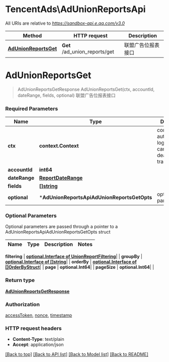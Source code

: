 # TencentAds\AdUnionReportsApi

All URIs are relative to *https://sandbox-api.e.qq.com/v3.0*

Method | HTTP request | Description
------------- | ------------- | -------------
[**AdUnionReportsGet**](AdUnionReportsApi.md#AdUnionReportsGet) | **Get** /ad_union_reports/get | 联盟广告位报表接口


# **AdUnionReportsGet**
> AdUnionReportsGetResponse AdUnionReportsGet(ctx, accountId, dateRange, fields, optional)
联盟广告位报表接口

### Required Parameters

Name | Type | Description  | Notes
------------- | ------------- | ------------- | -------------
 **ctx** | **context.Context** | context for authentication, logging, cancellation, deadlines, tracing, etc.
  **accountId** | **int64**|  | 
  **dateRange** | [**ReportDateRange**](ReportDateRange.md)|  | 
  **fields** | [**[]string**](string.md)|  | 
 **optional** | ***AdUnionReportsApiAdUnionReportsGetOpts** | optional parameters | nil if no parameters

### Optional Parameters
Optional parameters are passed through a pointer to a AdUnionReportsApiAdUnionReportsGetOpts struct

Name | Type | Description  | Notes
------------- | ------------- | ------------- | -------------



 **filtering** | [**optional.Interface of UnionReportFiltering**](UnionReportFiltering.md)|  | 
 **groupBy** | [**optional.Interface of []string**](string.md)|  | 
 **orderBy** | [**optional.Interface of []OrderByStruct**](OrderByStruct.md)|  | 
 **page** | **optional.Int64**|  | 
 **pageSize** | **optional.Int64**|  | 

### Return type

[**AdUnionReportsGetResponse**](AdUnionReportsGetResponse.md)

### Authorization

[accessToken](../README.md#accessToken), [nonce](../README.md#nonce), [timestamp](../README.md#timestamp)

### HTTP request headers

 - **Content-Type**: text/plain
 - **Accept**: application/json

[[Back to top]](#) [[Back to API list]](../README.md#documentation-for-api-endpoints) [[Back to Model list]](../README.md#documentation-for-models) [[Back to README]](../README.md)

